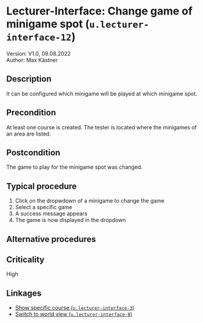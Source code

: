 # Lecturer-Interface: Change game of minigame spot (`u.lecturer-interface-12`)


Version: V1.0, 09.08.2022 \
Author: Max Kästner

## Description

It can be configured which minigame will be played at which minigame spot.

## Precondition

At least one course is created. The tester is located where the minigames of an area are listed.

## Postcondition

The game to play for the minigame spot was changed.

## Typical procedure

1. Click on the dropwdown of a minigame to change the game
2. Select a specific game
3. A success message appears
4. The game is now displayed in the dropdown

## Alternative procedures


## Criticality

High

## Linkages

- [Show specific course (`u.lecturer-interface-3`)](u-lecturer-interface-03-show-specific-course.md)
- [Switch to world view (`u.lecturer-interface-8`)](u-lecturer-interface-08-switch-to-world-view.md)